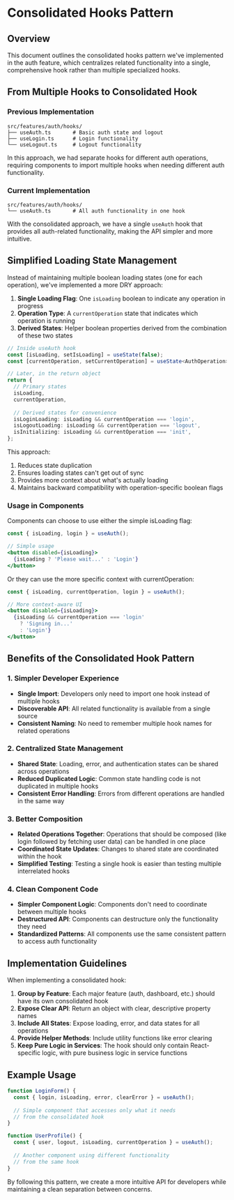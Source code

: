 # Consolidated Hooks Pattern

## Overview

This document outlines the consolidated hooks pattern we've implemented in the auth feature, which centralizes related functionality into a single, comprehensive hook rather than multiple specialized hooks.

## From Multiple Hooks to Consolidated Hook

### Previous Implementation

```
src/features/auth/hooks/
├── useAuth.ts       # Basic auth state and logout
├── useLogin.ts      # Login functionality 
└── useLogout.ts     # Logout functionality
```

In this approach, we had separate hooks for different auth operations, requiring components to import multiple hooks when needing different auth functionality.

### Current Implementation

```
src/features/auth/hooks/
└── useAuth.ts       # All auth functionality in one hook
```

With the consolidated approach, we have a single `useAuth` hook that provides all auth-related functionality, making the API simpler and more intuitive.

## Simplified Loading State Management

Instead of maintaining multiple boolean loading states (one for each operation), we've implemented a more DRY approach:

1. **Single Loading Flag**: One `isLoading` boolean to indicate any operation in progress
2. **Operation Type**: A `currentOperation` state that indicates which operation is running
3. **Derived States**: Helper boolean properties derived from the combination of these two states

```typescript
// Inside useAuth hook
const [isLoading, setIsLoading] = useState(false);
const [currentOperation, setCurrentOperation] = useState<AuthOperation>('init');

// Later, in the return object
return {
  // Primary states
  isLoading,
  currentOperation,
  
  // Derived states for convenience
  isLoginLoading: isLoading && currentOperation === 'login',
  isLogoutLoading: isLoading && currentOperation === 'logout',
  isInitializing: isLoading && currentOperation === 'init',
};
```

This approach:
1. Reduces state duplication
2. Ensures loading states can't get out of sync
3. Provides more context about what's actually loading
4. Maintains backward compatibility with operation-specific boolean flags

### Usage in Components

Components can choose to use either the simple isLoading flag:

```jsx
const { isLoading, login } = useAuth();

// Simple usage
<button disabled={isLoading}>
  {isLoading ? 'Please wait...' : 'Login'}
</button>
```

Or they can use the more specific context with currentOperation:

```jsx
const { isLoading, currentOperation, login } = useAuth();

// More context-aware UI
<button disabled={isLoading}>
  {isLoading && currentOperation === 'login' 
    ? 'Signing in...' 
    : 'Login'}
</button>
```

## Benefits of the Consolidated Hook Pattern

### 1. Simpler Developer Experience

- **Single Import**: Developers only need to import one hook instead of multiple hooks
- **Discoverable API**: All related functionality is available from a single source
- **Consistent Naming**: No need to remember multiple hook names for related operations

### 2. Centralized State Management

- **Shared State**: Loading, error, and authentication states can be shared across operations
- **Reduced Duplicated Logic**: Common state handling code is not duplicated in multiple hooks
- **Consistent Error Handling**: Errors from different operations are handled in the same way

### 3. Better Composition

- **Related Operations Together**: Operations that should be composed (like login followed by fetching user data) can be handled in one place
- **Coordinated State Updates**: Changes to shared state are coordinated within the hook
- **Simplified Testing**: Testing a single hook is easier than testing multiple interrelated hooks

### 4. Clean Component Code

- **Simpler Component Logic**: Components don't need to coordinate between multiple hooks
- **Destructured API**: Components can destructure only the functionality they need
- **Standardized Patterns**: All components use the same consistent pattern to access auth functionality

## Implementation Guidelines

When implementing a consolidated hook:

1. **Group by Feature**: Each major feature (auth, dashboard, etc.) should have its own consolidated hook
2. **Expose Clear API**: Return an object with clear, descriptive property names
3. **Include All States**: Expose loading, error, and data states for all operations
4. **Provide Helper Methods**: Include utility functions like error clearing
5. **Keep Pure Logic in Services**: The hook should only contain React-specific logic, with pure business logic in service functions

## Example Usage

```jsx
function LoginForm() {
  const { login, isLoading, error, clearError } = useAuth();
  
  // Simple component that accesses only what it needs
  // from the consolidated hook
}

function UserProfile() {
  const { user, logout, isLoading, currentOperation } = useAuth();
  
  // Another component using different functionality
  // from the same hook
}
```

By following this pattern, we create a more intuitive API for developers while maintaining a clean separation between concerns. 
